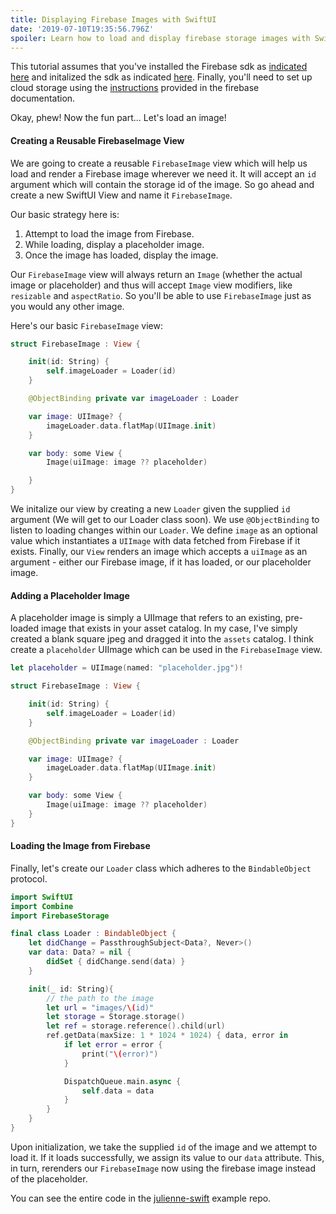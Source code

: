 ```yaml
---
title: Displaying Firebase Images with SwiftUI
date: '2019-07-10T19:35:56.796Z'
spoiler: Learn how to load and display firebase storage images with SwiftUI
---
```


This tutorial assumes that you've installed the Firebase sdk as [indicated here](https://firebase.google.com/docs/ios/setup) and initalized the sdk as indicated [here](https://firebase.google.com/docs/auth/ios/start). Finally, you'll need to set up cloud storage using the [instructions](https://firebase.google.com/docs/storage/ios/start) provided in the firebase documentation.

Okay, phew! Now the fun part... Let's load an image!

#### Creating a Reusable FirebaseImage View

We are going to create a reusable `FirebaseImage` view which will help us load and render a Firebase image wherever we need it. It will accept an `id` argument which will contain the storage id of the image. So go ahead and create a new SwiftUI View and name it `FirebaseImage`.

Our basic strategy here is:

1. Attempt to load the image from Firebase.
2. While loading, display a placeholder image.
3. Once the image has loaded, display the image.

Our `FirebaseImage` view will always return an `Image` (whether the actual image or placeholder) and thus will accept `Image` view modifiers, like `resizable` and `aspectRatio`. So you'll be able to use `FirebaseImage` just as you would any other image.

Here's our basic `FirebaseImage` view:

```swift
struct FirebaseImage : View {

    init(id: String) {
        self.imageLoader = Loader(id)
    }

    @ObjectBinding private var imageLoader : Loader

    var image: UIImage? {
        imageLoader.data.flatMap(UIImage.init)
    }

    var body: some View {
        Image(uiImage: image ?? placeholder)

    }
}
```

We initalize our view by creating a new `Loader` given the supplied `id` argument (We will get to our Loader class soon). We use `@ObjectBinding` to listen to loading changes within our `Loader`. We define `image` as an optional value which instantiates a `UIImage` with data fetched from Firebase if it exists. Finally, our `View` renders an image which accepts a `uiImage` as an argument - either our Firebase image, if it has loaded, or our placeholder image.

#### Adding a Placeholder Image

A placeholder image is simply a UIImage that refers to an existing, pre-loaded image that exists in your asset catalog. In my case, I've simply created a blank square jpeg and dragged it into the `assets` catalog. I think create a `placeholder` UIImage which can be used in the `FirebaseImage` view.

```swift
let placeholder = UIImage(named: "placeholder.jpg")!

struct FirebaseImage : View {

    init(id: String) {
        self.imageLoader = Loader(id)
    }

    @ObjectBinding private var imageLoader : Loader

    var image: UIImage? {
        imageLoader.data.flatMap(UIImage.init)
    }

    var body: some View {
        Image(uiImage: image ?? placeholder)
    }
}
```

#### Loading the Image from Firebase

Finally, let's create our `Loader` class which adheres to the `BindableObject` protocol.

```swift
import SwiftUI
import Combine
import FirebaseStorage

final class Loader : BindableObject {
    let didChange = PassthroughSubject<Data?, Never>()
    var data: Data? = nil {
        didSet { didChange.send(data) }
    }

    init(_ id: String){
        // the path to the image
        let url = "images/\(id)"
        let storage = Storage.storage()
        let ref = storage.reference().child(url)
        ref.getData(maxSize: 1 * 1024 * 1024) { data, error in
            if let error = error {
                print("\(error)")
            }

            DispatchQueue.main.async {
                self.data = data
            }
        }
    }
}
```

Upon initialization, we take the supplied `id` of the image and we attempt to load it. If it loads successfully, we assign its value to our `data` attribute. This, in turn, rerenders our `FirebaseImage` now using the firebase image instead of the placeholder.

You can see the entire code in the [julienne-swift](https://github.com/bmcmahen/julienne-swift/blob/master/julienne/FirebaseImage.swift) example repo.
